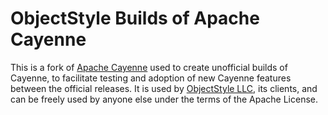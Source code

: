 <!--
	Licensed to the Apache Software Foundation (ASF) under one
	or more contributor license agreements.  See the NOTICE file
	distributed with this work for additional information
	regarding copyright ownership.  The ASF licenses this file
	to you under the Apache License, Version 2.0 (the
	"License"); you may not use this file except in compliance
	with the License.  You may obtain a copy of the License at
	
	http://www.apache.org/licenses/LICENSE-2.0
	
	Unless required by applicable law or agreed to in writing,
	software distributed under the License is distributed on an
	"AS IS" BASIS, WITHOUT WARRANTIES OR CONDITIONS OF ANY
	KIND, either express or implied.  See the License for the
	specific language governing permissions and limitations
	under the License.   
-->

ObjectStyle Builds of Apache Cayenne
======================================

This is a fork of [Apache Cayenne](http://cayenne.apache.org/) used to create unofficial builds of Cayenne, 
to facilitate testing and adoption of new Cayenne features between the official releases. It is used by 
[ObjectStyle LLC](http://objectstyle.com), its clients, and can be freely used by anyone else under the terms
of the Apache License.

